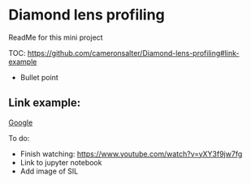 # Diamond lens profiling
ReadMe for this mini project

TOC:
https://github.com/cameronsalter/Diamond-lens-profiling#link-example

* Bullet point

## Link example:
[Google](www.google.com)


To do:
* Finish watching: https://www.youtube.com/watch?v=yXY3f9jw7fg
* Link to jupyter notebook
* Add image of SIL